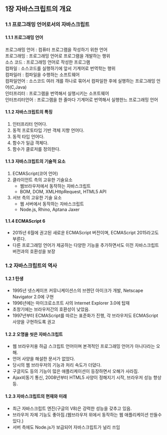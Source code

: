 ## 1장 자바스크립트의 개요

### 1.1 프로그래밍 언어로서의 자바스크립트

#### 1.1.1 프로그래밍 언어
프로그래밍 언어 : 컴퓨터 프로그램을 작성하기 위한 언어  
프로그래밍 : 프로그래밍 언어로 프로그램을 개발하는 행위    
소스 코드 : 프로그래밍 언어로 작성한 프로그램  
컴파일 : 소스코드를 실행하기에 앞서 기계어로 번역학는 행위  
컴파일러 : 컴파일을 수행하는 소프트웨어  
컴파일언어 : 소스코드 여러 개를 하나로 묶어서 컴파일한 후에 실행하는 프로그래밍 언어(C,Java)  
인터프리터 : 프로그램을 번역해서 실행시키는 소프트웨어  
인터프리터언어 : 프로그램을 한 줄마다 기계어로 번역해서 실행한느 프로그래밍 언어  

#### 1.1.2 자바스크립트의 특징
1) 인터프리터 언어다.  
2) 동적 프로토타입 기반 객체 지향 언어다.  
3) 동적 타입 언어다.
4) 함수가 일급 객체다.
5) 함수가 클로저를 정의한다.

#### 1.1.3 자바스크립트의 기술적 요소
1) ECMAScript(코어 언어)
2) 클라이언트 측의 고유한 기술요소  
   - 웹브라우저에서 동작하는 자바스크립트  
   - BOM, DOM, XMLHttpRequest, HTML5 API
3) 서브 측의 고유한 기술 요소  
   - 웹 서버에서 동작하는 자바스크립트
   - Node.js, Rhino, Aptana Jaxer
#### 1.1.4 ECMAScript 6
 - 2015년 6월에 권고된 새로운 ECMAScript 버전이며, ECMAScript 2015라고도 부른다.
 - 다른 프로그래밍 언어가 제공하는 다양한 기능을 추가하면서도 이전 자바스크립트 버전과의 호환성을 보장
 
### 1.2 자바스크립트의 역사
#### 1.2.1 탄생
 - 1995년 넷스케이프 커뮤니케이션스의 브렌던 아이크가 개발, Netscape Navigator 2.0에 구현
 - 1996년에는 마이크로소프트 사의 Internet Explorer 3.0에 탑재
 - 초창기에는 브라우저간의 호환성이 낮았음. 
 - 1997년부터 ECMAScript를 따르는 표준화가 진행, 각 브라우저도 ECMAScript 사양을 구현하도록 권고
#### 1.2.2 오명을 씻은 자바스크립트
 - 웹 브라우저용 하급 스크립트 언어이며 본격적인 프로그래밍 언어가 아니다라는 오해.
 - 언어 사양을 해설한 문서가 없었다.
 - 당시의 웹 브라우저의 기능과 처리 속도가 더뎠다.
 - 구글지도 등의 기능이 많은 애플리케이션이 등장하면서 오해가 사라짐.
 - Ajax비동기 통신, 2008년부터 HTML5 사양이 정해지기 시작, 브라우저 성능 향상등.
#### 1.2.3 자바스크립트의 현재와 미래
 - 최근 자바스크립트 엔진(구글의 V8)은 강력한 성능을 갖추고 있음.
 - 브라우저 자체 기능도 좋아짐.(웹브라우저 위에서 동작하는 웹 애플리케이션 만들수 있다.)
 - 서버 측에도 Node.js가 보급되어 자바스크립트가 널리 쓰임
 